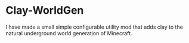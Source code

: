 # Clay-WorldGen
I have made a small simple configurable utility mod that adds clay to the natural underground world generation of Minecraft.
